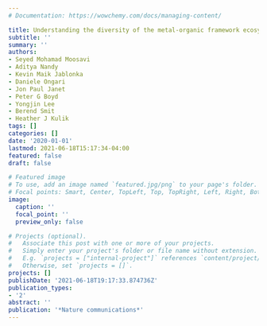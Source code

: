 ```yaml
---
# Documentation: https://wowchemy.com/docs/managing-content/

title: Understanding the diversity of the metal-organic framework ecosystem
subtitle: ''
summary: ''
authors:
- Seyed Mohamad Moosavi
- Aditya Nandy
- Kevin Maik Jablonka
- Daniele Ongari
- Jon Paul Janet
- Peter G Boyd
- Yongjin Lee
- Berend Smit
- Heather J Kulik
tags: []
categories: []
date: '2020-01-01'
lastmod: 2021-06-18T15:17:34-04:00
featured: false
draft: false

# Featured image
# To use, add an image named `featured.jpg/png` to your page's folder.
# Focal points: Smart, Center, TopLeft, Top, TopRight, Left, Right, BottomLeft, Bottom, BottomRight.
image:
  caption: ''
  focal_point: ''
  preview_only: false

# Projects (optional).
#   Associate this post with one or more of your projects.
#   Simply enter your project's folder or file name without extension.
#   E.g. `projects = ["internal-project"]` references `content/project/deep-learning/index.md`.
#   Otherwise, set `projects = []`.
projects: []
publishDate: '2021-06-18T19:17:33.874736Z'
publication_types:
- '2'
abstract: ''
publication: '*Nature communications*'
---
```

